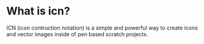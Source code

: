 # What is icn?

ICN (icon contruction notation) is a simple and powerful way to create icons and vector images inside of pen based scratch projects.
